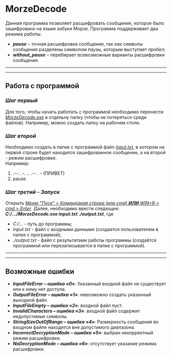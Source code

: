 # **MorzeDecode**
Данная программа позволяет расшифровать сообщение, которое было зашифровано на языке азбуки Морзе. Программа поддерживает два режима работы: 
* *__pause__* – точная расшифровка сообщения, так как символы сообщения разделены символом паузы, которым выступает *пробел*;
* *__without_pause__* – перебирает всевозможные варианты расшифровки сообщения.
----
----
## Работа с программой
### ___Шаг первый___
Для того, чтобы начать работать с программой необходимо перенести *<u>MorzeDecode.exe</u>* в отдельну папку (чтобы не потеряться среди файлов). Например, можно создать папку на рабочем столе. 
### ___Шаг второй___
Необходимо создать в папке с программой файл *<u>input.txt</u>*, в котором на первой строке будет находится зашифрованное сообщение, а на второй - режим расшифровки. <br>Например:<br>
1. .--. .-. .. .-- . - (ПРИВЕТ)
2. pause
### ___Шаг третий - Запуск___
Открыть *<u>Меню "Пуск" > Команданая строка (или cmd) **ИЛИ** WIN+R > cmd > Enter</u>*. Далее, необходимо ввести следющее: *__C:/.../MorzeDecode.exe input.txt ./output.txt__*, где
* *C:/...* - путь до программы;
* *input.txt* - файл с входными данными (создается пользователем в папке с программой);
* *./output.txt* - файл с результатами работы программы (создаётся программой или перезаписывается в папке с программой).
---
---
## Возможные ошибки
* ___InputFileError – ошибка «0»___: Указанный входной файл не существует или к нему нет доступа.
* ___OutputFileError – ошибка «1»___: невозможно создать указанный выходной файл.
* ___InputFileEmpty – ошибка «2»___: входной файл пуст.
* ___InvalidCharacters – ошибка «3»___: входной файл содержит недопустимые символы.
* ___StringSizeOutOfRange –  ошибка «4»___: Размерность сообщения во входном файле находится вне допустимого диапазона.
* ___IncorrectDecryptionMode – ошибка «5»___: выбран некорректный режим расшифровки.
* ___NoDecryptionMode – ошибка «6»___: отсутствует указание режима расшифровки.
